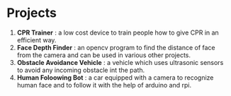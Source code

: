 # Projects
1. **CPR Trainer** : a low cost device to train people how to give CPR in an efficient way.
2. **Face Depth Finder** : an opencv program to find the distance of face from the camera and can be used in various other projects.
3. **Obstacle Avoidance Vehicle** : a vehicle which uses ultrasonic sensors to avoid any incoming obstacle int the path.
4. **Human Foloowing Bot** : a car equipped with a camera to recognize human face and to follow it with the help of arduino and rpi.
